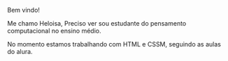 Bem vindo!

Me chamo Heloisa, Preciso ver sou estudante do pensamento computacional no ensino médio.

No momento estamos trabalhando com HTML e CSSM, seguindo as aulas do alura.
